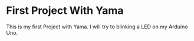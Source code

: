 # First Project With Yama
This is my first Project with Yama. I will try to blinking a LED on
my Arduino Uno.